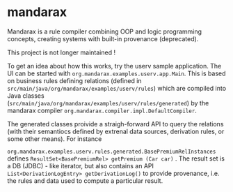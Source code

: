 # mandarax
Mandarax is a rule compiler combining OOP and logic programming concepts, creating systems with built-in provenance (deprecated).

This project is not longer maintained ! 

To get an idea about how this works, try the userv sample application. The UI can be started with `org.mandarax.examples.userv.app.Main`. This is based on business rules
defining relations (defined in `src/main/java/org/mandarax/examples/userv/rules`) which are compiled into Java classes (`src/main/java/org/mandarax/examples/userv/rules/generated`) by the mandarax compiler `org.mandarax.compiler.impl.DefaultCompiler`. 

The generated classes proivide a straigh-forward API to query the relations (with their semantiocs defined by extrenal data sources, derivation rules, or some other means). For instance

`org.mandarax.examples.userv.rules.generated.BasePremiumRelInstances` defines `ResultSet<BasePremiumRel> getPremium (Car car)` . The result set is a DB (JDBC) - like 
iterator, but also contains an API `List<DerivationLogEntry> getDerivationLog()` to provide provenance, i.e. the rules and data used to compute a particular result.  
